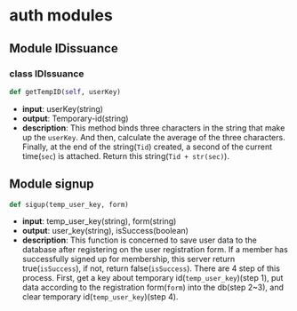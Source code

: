 # auth modules

## Module IDissuance

### class IDIssuance

```python
def getTempID(self, userKey)
```
  
  - **input**: userKey(string)
  - **output**: Temporary-id(string)
  - **description**: This method binds three characters in the string that make up the ```userKey```. 
  And then, calculate the average of the three characters. Finally, at the end of the string(```Tid```) created, 
  a second of the current time(```sec```) is attached. Return this string(```Tid + str(sec)```).
  
  
 ## Module signup
 
 ```python
 def sigup(temp_user_key, form)
 ```
 
  - **input**: temp_user_key(string), form(string)
  - **output**: user_key(string), isSuccess(boolean)
  - **description**: This function is concerned to save user data to the database after registering on the user registration form.
  If a member has successfully signed up for membership, this server return true(```isSuccess```), if not, return false(```isSuccess```).
  There are 4 step of this process. First, get a key about temporary id(```temp_user_key```)(step 1), put data according to the registration form(```form```) into the db(step 2~3), 
  and clear temporary id(```temp_user_key```)(step 4).
